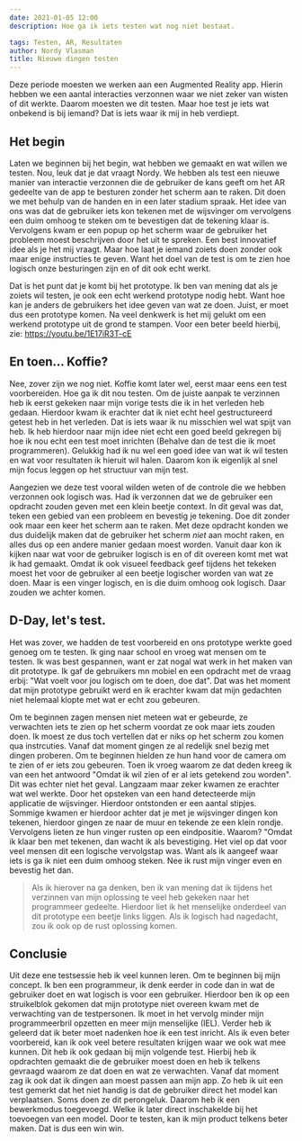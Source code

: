 ```yaml
---
date: 2021-01-05 12:00
description: Hoe ga ik iets testen wat nog niet bestaat.

tags: Testen, AR, Resultaten
author: Nordy Vlasman
title: Nieuwe dingen testen
---
```

Deze periode moesten we werken aan een Augmented Reality app. Hierin hebben we een aantal interacties verzonnen waar we niet zeker van wisten of dit werkte.
Daarom moesten we dit testen. Maar hoe test je iets wat onbekend is bij iemand? Dat is iets waar ik mij in heb verdiept.

## Het begin
Laten we beginnen bij het begin, wat hebben we gemaakt en wat willen we testen. Nou, leuk dat je dat vraagt Nordy. We hebben als test een nieuwe manier van interactie verzonnen die de gebruiker de kans geeft om het AR gedeelte van de app te besturen zonder het scherm aan te raken. Dit doen we met behulp van de handen en in een later stadium spraak. Het idee van ons was dat de gebruiker iets kon tekenen met de wijsvinger om vervolgens een duim omhoog te steken om te bevestigen dat de tekening klaar is. Vervolgens kwam er een popup op het scherm waar de gebruiker het probleem moest beschrijven door het uit te spreken. Een best innovatief idee als je het mij vraagt. Maar hoe laat je iemand zoiets doen zonder ook maar enige instructies te geven. Want het doel van de test is om te zien hoe logisch onze besturingen zijn en of dit ook echt werkt.

Dat is het punt dat je komt bij het prototype. Ik ben van mening dat als je zoiets wil testen, je ook een echt werkend prototype nodig hebt. Want hoe kan je anders de gebruikers het idee geven van wat ze doen. Juist, er moet dus een prototype komen. Na veel denkwerk is het mij gelukt om een werkend prototype uit de grond te stampen. Voor een beter beeld hierbij, zie: https://youtu.be/1E17iR3T-cE

## En toen... Koffie?
Nee, zover zijn we nog niet. Koffie komt later wel, eerst maar eens een test voorbereiden. Hoe ga ik dit nou testen. Om de juiste aanpak te verzinnen heb ik eerst gekeken naar mijn vorige tests die ik in het verleden heb gedaan. Hierdoor kwam ik erachter dat ik niet echt heel gestructureerd getest heb in het verleden. Dat is iets waar ik nu misschien wel wat spijt van heb. Ik heb hierdoor naar mijn idee niet echt een goed beeld gekregen bij hoe ik nou echt een test moet inrichten (Behalve dan de test die ik moet programmeren). Gelukkig had ik nu wel een goed idee van wat ik wil testen en wat voor resultaten ik hieruit wil halen. Daarom kon ik eigenlijk al snel mijn focus leggen op het structuur van mijn test.

Aangezien we deze test vooral wilden weten of de controle die we hebben verzonnen ook logisch was. Had ik verzonnen dat we de gebruiker een opdracht zouden geven met een klein beetje context. In dit geval was dat, teken een gebied van een probleem en bevestig je tekening. Doe dit zonder ook maar een keer het scherm aan te raken. Met deze opdracht konden we dus duidelijk maken dat de gebruiker het scherm *niet* aan mocht raken, en alles dus op een andere manier gedaan moest worden. Vanuit daar kon ik kijken naar wat voor de gebruiker logisch is en of dit overeen komt met wat ik had gemaakt. Omdat ik ook visueel feedback geef tijdens het tekeken moest het voor de gebruiker al een beetje logischer worden van wat ze doen. Maar is een vinger logisch, en is die duim omhoog ook logisch. Daar zouden we achter komen.

## D-Day, let's test.
Het was zover, we hadden de test voorbereid en ons prototype werkte goed genoeg om te testen. Ik ging naar school en vroeg wat mensen om te testen. Ik was best gespannen, want er zat nogal wat werk in het maken van dit prototype. Ik gaf de gebruikers mn mobiel en een opdracht met de vraag erbij: "Wat voelt voor jou logisch om te doen, doe dat". Dat was het moment dat mijn prototype gebruikt werd en ik erachter kwam dat mijn gedachten niet helemaal klopte met wat er echt zou gebeuren.

Om te beginnen zagen mensen niet meteen wat er gebeurde, ze verwachten iets te zien op het scherm voordat ze ook maar iets zouden doen. Ik moest ze dus toch vertellen dat er niks op het scherm zou komen qua instrcuties. Vanaf dat moment gingen ze al redelijk snel bezig met dingen proberen. Om te beginnen hielden ze hun hand voor de camera om te zien of er iets zou gebeuren. Toen ik vroeg waarom ze dat deden kreeg ik van een het antwoord "Omdat ik wil zien of er al iets getekend zou worden". Dit was echter niet het geval. Langzaam maar zeker kwamen ze erachter wat wel werkte. Door het opsteken van een hand detecteerde mijn applicatie de wijsvinger. Hierdoor ontstonden er een aantal stipjes. Sommige kwamen er hierdoor achter dat je met je wijsvinger dingen kon tekenen, hierdoor gingen ze naar de muur en tekende ze een klein rondje. Vervolgens lieten ze hun vinger rusten op een eindpositie. Waarom? "Omdat ik klaar ben met tekenen, dan wacht ik als bevestiging. Het viel op dat voor veel mensen dit een logische vervolgstap was. Want als ik aangeef waar iets is ga ik niet een duim omhoog steken. Nee ik rust mijn vinger even en bevestig het dan.

> Als ik hierover na ga denken, ben ik van mening dat ik tijdens het verzinnen van mijn oplossing te veel heb gekeken naar het programmeer gedeelte. Hierdoor liet ik het menselijke onderdeel van dit prototype een beetje links liggen. Als ik logisch had nagedacht, zou ik ook op de rust oplossing komen.

## Conclusie
Uit deze ene testsessie heb ik veel kunnen leren. Om te beginnen bij mijn concept. Ik ben een programmeur, ik denk eerder in code dan in wat de gebruiker doet en wat logisch is voor een gebruiker. Hierdoor ben ik op een struikelblok gekomen dat mijn prototype niet overeen kwam met de verwachting van de testpersonen. Ik moet in het vervolg minder mijn programmeerbril opzetten en meer mijn menselijke (IEL). Verder heb ik geleerd dat ik beter moet nadenken hoe ik een test inricht. Als ik even beter voorbereid, kan ik ook veel betere resultaten krijgen waar we ook wat mee kunnen. Dit heb ik ook gedaan bij mijn volgende test. Hierbij heb ik opdrachten gemaakt die de gebruiker moest doen en heb ik telkens gevraagd waarom ze dat doen en wat ze verwachten. Vanaf dat moment zag ik ook dat ik dingen aan moest passen aan mijn app. Zo heb ik uit een test gemerkt dat het niet handig is dat de gebruiker direct het model kan verplaatsen. Soms doen ze dit perongeluk. Daarom heb ik een bewerkmodus toegevoegd. Welke ik later direct inschakelde bij het toevoegen van een model. Door te testen, kan ik mijn product telkens beter maken. Dat is dus een win win.
